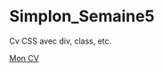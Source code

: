 # Simplon_Semaine5
<p>Cv CSS avec div, class, etc.</p>
<a href="https://cdn.rawgit.com/AnoukG/Simplon_Semaine5/86f528b6/index.html" target="_new">Mon CV</a>
